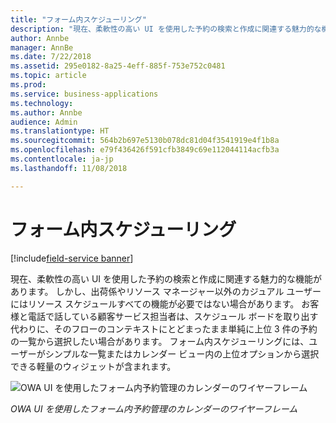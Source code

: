 ```yaml
---
title: "フォーム内スケジューリング"
description: "現在、柔軟性の高い UI を使用した予約の検索と作成に関連する魅力的な機能があります。"
author: Annbe
manager: AnnBe
ms.date: 7/22/2018
ms.assetid: 295e0182-8a25-4eff-885f-753e752c0481
ms.topic: article
ms.prod: 
ms.service: business-applications
ms.technology: 
ms.author: Annbe
audience: Admin
ms.translationtype: HT
ms.sourcegitcommit: 564b2b697e5130b078dc81d04f3541919e4f1b8a
ms.openlocfilehash: e79f436426f591cfb3849c69e112044114acfb3a
ms.contentlocale: ja-jp
ms.lasthandoff: 11/08/2018

---
```


#  <a name="in-form-scheduling"></a>フォーム内スケジューリング

[!include[field-service banner](../../../includes/field-service.md)]



現在、柔軟性の高い UI を使用した予約の検索と作成に関連する魅力的な機能があります。 しかし、出荷係やリソース マネージャー以外のカジュアル ユーザーにはリソース スケジュールすべての機能が必要ではない場合があります。 お客様と電話で話している顧客サービス担当者は、スケジュール ボードを取り出す代わりに、そのフローのコンテキストにとどまったまま単純に上位 3 件の予約の一覧から選択したい場合があります。
フォーム内スケジューリングには、ユーザーがシンプルな一覧またはカレンダー ビュー内の上位オプションから選択できる軽量のウィジェットが含まれます。


![OWA UI を使用したフォーム内予約管理のカレンダーのワイヤーフレーム](media/in-form-scheduling-1.png "OWA UI を使用したフォーム内予約管理のカレンダーのワイヤーフレーム")
<!-- picture -->

*OWA UI を使用したフォーム内予約管理のカレンダーのワイヤーフレーム*

